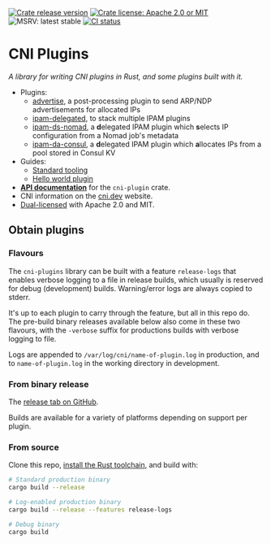 [![Crate release version](https://flat.badgen.net/crates/v/cni-plugins)](https://crates.io/crates/cni-plugins)
[![Crate license: Apache 2.0 or MIT](https://flat.badgen.net/badge/license/Apache%202.0%20or%20MIT)][copyright]
![MSRV: latest stable](https://flat.badgen.net/badge/MSRV/latest%20stable/orange)
[![CI status](https://github.com/passcod/cni-plugins/actions/workflows/check.yml/badge.svg)](https://github.com/passcod/cni-plugins/actions/workflows/check.yml)

# CNI Plugins

_A library for writing CNI plugins in Rust, and some plugins built with it._

- Plugins:
  * [advertise](./advertise), a post-processing plugin to send ARP/NDP advertisements for allocated IPs
  * [ipam-delegated](./ipam-delegated), to stack multiple IPAM plugins
  * [ipam-ds-nomad](./ipam-ds-nomad), a **d**elegated IPAM plugin which **s**elects IP configuration from a Nomad job's metadata
  * [ipam-da-consul](./ipam-da-consul), a **d**elegated IPAM plugin which **a**llocates IPs from a pool stored in Consul KV
- Guides:
  * [Standard tooling](./docs/Standard-Tooling.md)
  * [Hello world plugin](./docs/Plugin-Hello-World.md)
- **[API documentation][docs]** for the `cni-plugin` crate.
- CNI information on the [cni.dev](https://cni.dev) website.
- [Dual-licensed][copyright] with Apache 2.0 and MIT.

[copyright]: ./COPYRIGHT
[docs]: https://docs.rs/cni-plugin

## Obtain plugins

### Flavours

The `cni-plugins` library can be built with a feature `release-logs` that
enables verbose logging to a file in release builds, which usually is reserved
for debug (development) builds. Warning/error logs are always copied to stderr.

It's up to each plugin to carry through the feature, but all in this repo do.
The pre-build binary releases available below also come in these two flavours,
with the `-verbose` suffix for productions builds with verbose logging to file.

Logs are appended to `/var/log/cni/name-of-plugin.log` in production, and to
`name-of-plugin.log` in the working directory in development.

### From binary release

The [release tab on GitHub](https://github.com/passcod/noodle/releases).

Builds are available for a variety of platforms depending on support per plugin.

### From source

Clone this repo, [install the Rust toolchain](https://rustup.rs), and build with:

```bash
# Standard production binary
cargo build --release

# Log-enabled production binary
cargo build --release --features release-logs

# Debug binary
cargo build
```
